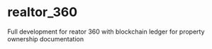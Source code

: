 # realtor_360
Full development for reator 360 with blockchain ledger for property ownership documentation
